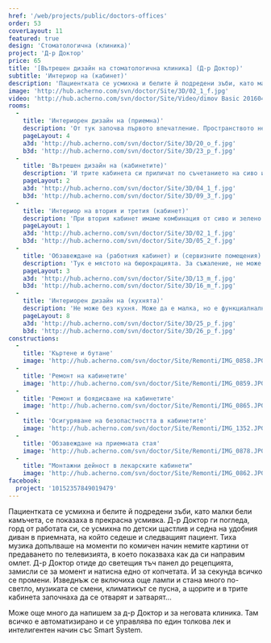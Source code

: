 ```yaml
---
href: '/web/projects/public/doctors-offices'
order: 53
coverLayout: 11
featured: true
design: 'Стоматологична (клиника)'
project: 'Д-р Доктор'
price: 65
title: '[Вътрешен дизайн на стоматологична клиника] (Д-р Доктор)'
subtitle: 'Интериор на (кабинет)'
description: 'Пациентката се усмихна и белите й подредени зъби, като малки бели камъчета, се показаха в прекрасна усмивка. Д-р Доктор отиде до светещия тъч панел до рецепцията, замисли се за момент и натисна едно от копчетата. И за секунда всичко се промени. Изведнъж се включиха още лампи и стана много по-светло, музиката се смени, климатикът се пусна, а щорите и в трите кабинета започнаха да се отварят и затварят.'
image: 'http://hub.acherno.com/svn/doctor/Site/3D/02_1_f.jpg'
video: 'http://hub.acherno.com/svn/doctor/Site/Video/dimov Basic 20160401.mp4'
rooms:
  -
    title: 'Интериорен дизайн на (приемна)'
    description: 'От тук започва първото впечатление. Пространството не е много голямо, но е добре усвоено, удобно и уютно. Има голям и удобен диван за посетителите. Рецепцията е прибрана и изчистена от излишни детайли. Има достатъчно място за всички документи и организацията е на ниво. Въпреки че помещението е вътрешно, не е лишено от естествена светлина.'
    pageLayout: 4
    a3d: 'http://hub.acherno.com/svn/doctor/Site/3D/20_o_f.jpg'
    b3d: 'http://hub.acherno.com/svn/doctor/Site/3D/23_p_f.jpg'
  -
    title: 'Вътрешен дизайн на (кабинетите)'
    description: 'И трите кабинета си приличат по съчетанието на сиво и зелено. Наличното пространство е изцяло оптимизирано и е направено в съответствие с всички изисквания при проектирането на подобни помещения. Отстоянията за преминаване са направени така, че да има достатъчно място за работа едновременно на лекар и сестра. Съобразено е медицинската сестра да може да обслужва повече от един кабинет, преминавайки лесно от помещение в помещение.'
    pageLayout: 2
    a3d: 'http://hub.acherno.com/svn/doctor/Site/3D/04_1_f.jpg'
    b3d: 'http://hub.acherno.com/svn/doctor/Site/3D/09_3_f.jpg'
  -
    title: 'Интериор на втория и третия (кабинет)'
    description: 'При втория кабинет имаме комбинация от сиво и зелено. Всичко е направено с много стил и обмислено така, че да е с пълна автоматизация и удобен команден панел. Така лесно и бързо може едновременно да се променят светлината, температурата, положението на щорите и дори музиката. Третият кабинет  е свързан с приемната посредством стъклена стена. Така естествената светлина преминава и към вътрешното помещение. Имаме голям и удобен работен плот с множество шкафове и място за работа.'
    pageLayout: 1
    a3d: 'http://hub.acherno.com/svn/doctor/Site/3D/02_1_f.jpg'
    b3d: 'http://hub.acherno.com/svn/doctor/Site/3D/05_2_f.jpg'
  -
    title: 'Обзавеждане на (работния кабинет) и (сервизните помещения)'
    description: 'Тук е мястото на бюрокрацията. За съжаление, не може без нея. Документи, папки, отчети. Да, дори и на Д-р Доктор му се налага да се занимава с подобни неща. Но поне тук му осигурихме удобно и тихо място, на което да може да се съсредоточи. Има и гардероб за лични вещи и шкафове за множество папки и документи, а от колонката в тавана се чува тиха и приятна музика. В проекта е помислено и за сервизните помещения. Тук се подготвят и почистват инструментите. Всичко се подрежда и стерилизира внимателно. Важно е да има място за всички необходими машини и инструменти.'
    pageLayout: 3
    a3d: 'http://hub.acherno.com/svn/doctor/Site/3D/13_m_f.jpg'
    b3d: 'http://hub.acherno.com/svn/doctor/Site/3D/16_m_f.jpg'
  -
    title: 'Интериорен дизайн на (кухнята)'
    description: 'Не може без кухня. Може да е малка, но е функциалнална и удобна. Тук сутрешното кафе става дори още по-хубаво. А опънатият таван с принт те кара за миг да забравиш шума около себе си, отпивайки глътка кафе.'
    pageLayout: 8
    a3d: 'http://hub.acherno.com/svn/doctor/Site/3D/25_p_f.jpg'
    b3d: 'http://hub.acherno.com/svn/doctor/Site/3D/26_p_f.jpg'
constructions:
  - 
    title: 'Къртене и бутане'
    image: 'http://hub.acherno.com/svn/doctor/Site/Remonti/IMG_0858.JPG'
  - 
    title: 'Ремонт на кабинетите'
    image: 'http://hub.acherno.com/svn/doctor/Site/Remonti/IMG_0859.JPG'
  - 
    title: 'Ремонт и боядисване на кабинетите'
    image: 'http://hub.acherno.com/svn/doctor/Site/Remonti/IMG_0865.JPG'
  - 
    title: 'Осигуряване на безопастността в кабинетите'
    image: 'http://hub.acherno.com/svn/doctor/Site/Remonti/IMG_1352.JPG'
  - 
    title: 'Обзавеждане на приемната стая'
    image: 'http://hub.acherno.com/svn/doctor/Site/Remonti/IMG_0878.JPG'
  -
    title: "Монтажни дейност в лекарските кабинети"
    image: 'http://hub.acherno.com/svn/doctor/Site/Remonti/IMG_0862.JPG'
facebook:
  project: '10152357849019479'
---
```

Пациентката се усмихна и белите й подредени зъби, като малки бели камъчета, се показаха в прекрасна усмивка. Д-р Доктор ги погледа, горд от работата си, се усмихна по детски щастлив и седна на удобния диван в приемната, на който седеше и следващият пациент. Тиха музика допълваше на моменти по комичен начин немите картини от предаването по телевизията, в което показваха как да си направим омлет. Д-р Доктор отиде до светещия тъч панел до рецепцията, замисли се за момент и натисна едно от копчетата. И за секунда всичко се промени. Изведнъж се включиха още лампи и стана много по-светло, музиката се смени, климатикът се пусна, а щорите и в трите кабинета започнаха да се отварят и затварят...

Може още много да напишем за д-р Доктор и за неговата клиника. Там всичко е автоматизирано и се управлява по един толкова лек и интелигентен начин със Smart System. 
